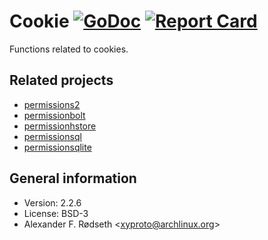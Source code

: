# Cookie [![GoDoc](https://godoc.org/github.com/xyproto/cookie?status.svg)](http://godoc.org/github.com/xyproto/cookie) [![Report Card](https://img.shields.io/badge/go_report-A+-brightgreen.svg?style=flat)](http://goreportcard.com/report/xyproto/cookie)

Functions related to cookies.

Related projects
----------------

* [permissions2](https://github.com/xyproto/permissions2)
* [permissionbolt](https://github.com/xyproto/permissionbolt)
* [permissionhstore](https://github.com/xyproto/permissionhstore)
* [permissionsql](https://github.com/xyproto/permissionsql)
* [permissionsqlite](github.com/terminar/permissionsqlite)

General information
-------------------

* Version: 2.2.6
* License: BSD-3
* Alexander F. Rødseth &lt;xyproto@archlinux.org&gt;
